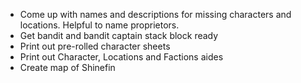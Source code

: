 - Come up with names and descriptions for missing characters and locations. Helpful to name proprietors.
- Get bandit and bandit captain stack block ready
- Print out pre-rolled character sheets
- Print out Character, Locations and Factions aides
- Create map of Shinefin